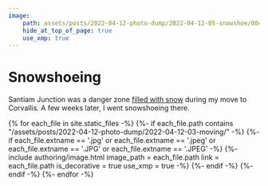 ```yaml
---
image:
    path: assets/posts/2022-04-12-photo-dump/2022-04-12-05-snowshoe/004-mountain-girls.jpeg
    hide_at_top_of_page: true
    use_xmp: true
---
```


# Snowshoeing

Santiam Junction was a danger zone [filled with snow](https://www.nwrfc.noaa.gov/snow/plot_SWE.php?id=SAJO3) during my move to Corvallis. A few weeks later, I went snowshoeing there.

{% for each_file in site.static_files -%}
    {%- if each_file.path
        contains "/assets/posts/2022-04-12-photo-dump/2022-04-12-03-moving/"
    -%}
        {%- if each_file.extname == '.jpg'
            or each_file.extname == '.jpeg'
            or each_file.extname == '.JPG'
            or each_file.extname == '.JPEG'
        -%}
            {%- include authoring/image.html
                image_path = each_file.path
                link = each_file.path
                is_decorative = true
                use_xmp = true
            -%}
        {%- endif -%}
    {%- endif -%}
{%- endfor -%}
